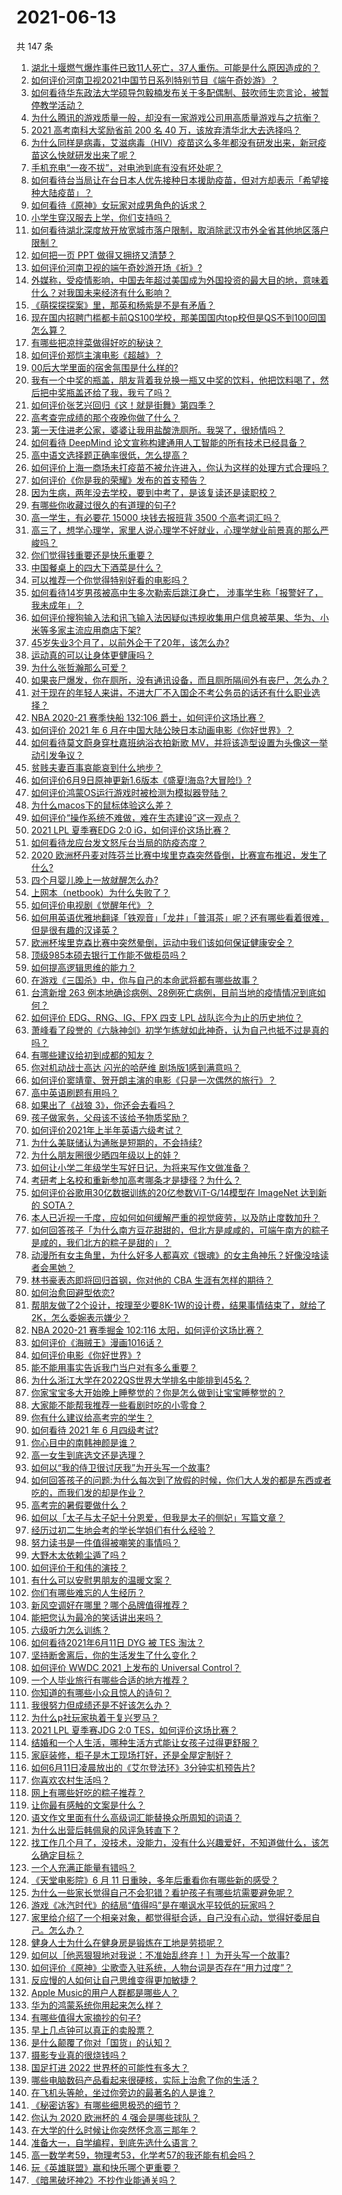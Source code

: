 # 2021-06-13

共 147 条

<!-- BEGIN -->
<!-- 最后更新时间 Sun Jun 13 2021 18:01:48 GMT+0800 (China Standard Time) -->

1. [湖北十堰燃气爆炸事件已致11人死亡，37人重伤。可能是什么原因造成的？](https://www.zhihu.com/question/464751425)
2. [如何评价河南卫视2021中国节日系列特别节目《端午奇妙游》？](https://www.zhihu.com/question/464672807)
3. [如何看待华东政法大学硕导包毅楠发布关于多配偶制、鼓吹师生恋言论，被暂停教学活动？](https://www.zhihu.com/question/463918672)
4. [为什么腾讯的游戏质量一般，却没有一家游戏公司用高质量游戏与之抗衡？](https://www.zhihu.com/question/437231835)
5. [2021 高考南科大奖励省前 200 名 40
   万，该放弃清华北大去选择吗？](https://www.zhihu.com/question/464200988)
6. [为什么同样是病毒，艾滋病毒（HIV）疫苗这么多年都没有研发出来，新冠疫苗这么快就研发出来了呢？](https://www.zhihu.com/question/464293186)
7. [手机充电“一夜不拔”，对电池到底有没有坏处呢？](https://www.zhihu.com/question/351666337)
8. [如何看待台当局让在台日本人优先接种日本援助疫苗，但对方却表示「希望接种大陆疫苗」？](https://www.zhihu.com/question/464492676)
9. [如何看待《原神》女玩家对成男角色的诉求？](https://www.zhihu.com/question/464253913)
10. [小学生穿汉服去上学，你们支持吗？](https://www.zhihu.com/question/462698427)
11. [如何看待湖北深度放开放宽城市落户限制，取消除武汉市外全省其他地区落户限制？](https://www.zhihu.com/question/464654509)
12. [如何把一页 PPT 做得又拥挤又清楚？](https://www.zhihu.com/question/345405596)
13. [如何评价河南卫视的端午奇妙游开场《祈》?](https://www.zhihu.com/question/464708590)
14. [外媒称，受疫情影响，中国去年超过美国成为外国投资的最大目的地，意味着什么？对我国未来经济有什么影响？](https://www.zhihu.com/question/457880259)
15. [《萌探探探案》里，那英和杨紫是不是有矛盾？](https://www.zhihu.com/question/464554526)
16. [现在国内招聘门槛都卡前QS100学校，那美国国内top校但是QS不到100回国怎么算？](https://www.zhihu.com/question/463057342)
17. [有哪些把凉拌菜做得好吃的秘诀？](https://www.zhihu.com/question/327948969)
18. [如何评价郑恺主演电影《超越》？](https://www.zhihu.com/question/463811252)
19. [00后大学里面的宿舍氛围是什么样的?](https://www.zhihu.com/question/464374285)
20. [我有一个中奖的瓶盖，朋友背着我兑换一瓶又中奖的饮料，他把饮料喝了，然后把中奖瓶盖还给了我，我亏了吗？](https://www.zhihu.com/question/459981000)
21. [如何评价张艺兴回归《这！就是街舞》第四季？](https://www.zhihu.com/question/464627178)
22. [高考查完成绩的那个夜晚你做了什么？](https://www.zhihu.com/question/455878400)
23. [第一天住进老公家，婆婆让我用盐酸洗厕所。我哭了，很矫情吗？](https://www.zhihu.com/question/464322643)
24. [如何看待 DeepMind
    论文宣称构建通用人工智能的所有技术已经具备？](https://www.zhihu.com/question/464616760)
25. [高中语文选择题正确率很低，怎么提高？](https://www.zhihu.com/question/268757871)
26. [如何评价上海一商场未打疫苗不被允许进入，你认为这样的处理方式合理吗？](https://www.zhihu.com/question/463818396)
27. [如何评价《你是我的荣耀》发布的首支预告？](https://www.zhihu.com/question/463728391)
28. [因为生病，两年没去学校，要到中考了，是该复读还是读职校？](https://www.zhihu.com/question/463028338)
29. [有哪些你收藏过很久的有道理的句子?](https://www.zhihu.com/question/458504321)
30. [高一学生，有必要花 15000 块钱去报班背 3500
    个高考词汇吗？](https://www.zhihu.com/question/460422473)
31. [高三了，想学心理学，家里人说心理学不好就业，心理学就业前景真的那么严峻吗？](https://www.zhihu.com/question/373860147)
32. [你们觉得钱重要还是快乐重要？](https://www.zhihu.com/question/464208782)
33. [中国餐桌上的四大下酒菜是什么？](https://www.zhihu.com/question/462205949)
34. [可以推荐一个你觉得特别好看的电影吗？](https://www.zhihu.com/question/460500917)
35. [如何看待14岁男孩被高中生多次勒索后跳江身亡，
    涉事学生称「报警好了，我未成年」？](https://www.zhihu.com/question/464277122)
36. [如何评价搜狗输入法和讯飞输入法因疑似违规收集用户信息被苹果、华为、小米等多家主流应用商店下架?](https://www.zhihu.com/question/464487140)
37. [45岁失业3个月了，以前外企干了20年，该怎么办?](https://www.zhihu.com/question/453104891)
38. [运动真的可以让身体更健康吗？](https://www.zhihu.com/question/453841541)
39. [为什么张哲瀚那么可爱？](https://www.zhihu.com/question/457147181)
40. [如果丧尸爆发，你在厕所，没有通讯设备，而且厕所隔间外有丧尸，怎么办？](https://www.zhihu.com/question/432520725)
41. [对于现在的年轻人来讲，不进大厂不入国企不考公务员的话还有什么职业选择？](https://www.zhihu.com/question/454832676)
42. [NBA 2020-21 赛季快船 132:106
    爵士，如何评价这场比赛？](https://www.zhihu.com/question/464734427)
43. [如何评价 2021 年 6
    月在中国大陆公映日本动画电影《你好世界》？](https://www.zhihu.com/question/462217412)
44. [如何看待莫文蔚身穿杜嘉班纳浴衣拍新歌
    MV，并将该造型设置为头像这一举动引发争议？](https://www.zhihu.com/question/464608586)
45. [贫贱夫妻百事哀能哀到什么地步？](https://www.zhihu.com/question/363473759)
46. [如何评价6月9日原神更新1.6版本《盛夏!海岛?大冒险!》?](https://www.zhihu.com/question/464000878)
47. [如何评价鸿蒙OS运行游戏时被检测为模拟器登陆？](https://www.zhihu.com/question/459489830)
48. [为什么macos下的鼠标体验这么差？](https://www.zhihu.com/question/461920973)
49. [如何评价“操作系统不难做，难在生态建设”这一观点？](https://www.zhihu.com/question/464418369)
50. [2021 LPL 夏季赛EDG 2:0 iG，如何评价这场比赛？](https://www.zhihu.com/question/464667070)
51. [如何看待龙应台发文怒斥台当局的防疫态度？](https://www.zhihu.com/question/464654838)
52. [2020
    欧洲杯丹麦对阵芬兰比赛中埃里克森突然昏倒，比赛宣布推迟，发生了什么?](https://www.zhihu.com/question/464718978)
53. [四个月婴儿晚上一放就醒怎么办?](https://www.zhihu.com/question/434473712)
54. [上网本（netbook）为什么失败了？](https://www.zhihu.com/question/455119734)
55. [如何评价电视剧《觉醒年代》？](https://www.zhihu.com/question/392105758)
56. [如何用英语优雅地翻译「铁观音」「龙井」「普洱茶」呢？还有哪些看着很难，但是很有趣的汉译英？](https://www.zhihu.com/question/464627996)
57. [欧洲杯埃里克森比赛中突然晕倒，运动中我们该如何保证健康安全？](https://www.zhihu.com/question/464718981)
58. [顶级985本硕去银行工作能不做柜员吗？](https://www.zhihu.com/question/424570443)
59. [如何提高逻辑思维的能力？](https://www.zhihu.com/question/303694178)
60. [在游戏《三国杀》中，你与自己的本命武将都有哪些故事？](https://www.zhihu.com/question/464445310)
61. [台湾新增 263
    例本地确诊病例、28例死亡病例，目前当地的疫情情况到底如何？](https://www.zhihu.com/question/464268577)
62. [如何评价 EDG、RNG、IG、FPX 四支 LPL
    战队迄今为止的历史地位？](https://www.zhihu.com/question/463829660)
63. [萧峰看了段誉的《六脉神剑》初学乍练就如此神奇，认为自己也抵不过是真的吗？](https://www.zhihu.com/question/458188685)
64. [有哪些建议给初到成都的知友？](https://www.zhihu.com/question/20049064)
65. [你对机动战士高达 闪光的哈萨维 剧场版1感到满意吗？](https://www.zhihu.com/question/464485964)
66. [如何评价窦靖童、贺开朗主演的电影《只是一次偶然的旅行》？](https://www.zhihu.com/question/463837560)
67. [高中英语刷题有用吗？](https://www.zhihu.com/question/312216212)
68. [如果出了《战狼 3》，你还会去看吗？](https://www.zhihu.com/question/397047057)
69. [孩子做家务，父母该不该给予物质奖励？](https://www.zhihu.com/question/463565875)
70. [如何评价2021年上半年英语六级考试？](https://www.zhihu.com/question/464651124)
71. [为什么美联储认为通胀是短期的，不会持续?](https://www.zhihu.com/question/461935081)
72. [为什么朋友圈很少晒四年级以上的娃？](https://www.zhihu.com/question/462953490)
73. [如何让小学二年级学生写好日记，为将来写作文做准备？](https://www.zhihu.com/question/459899292)
74. [考研考上名校和重新参加高考哪条才是捷径？为什么？](https://www.zhihu.com/question/462328775)
75. [如何评价谷歌用30亿数据训练的20亿参数ViT-G/14模型在 ImageNet 达到新的
    SOTA？](https://www.zhihu.com/question/464023038)
76. [本人已近视一千度，应如何如何缓解严重的视觉疲劳，以及防止度数加升？](https://www.zhihu.com/question/450542654)
77. [如何回答孩子「为什么南方豆花甜甜的，但北方是咸咸的，可端午南方的粽子是咸的，我们北方的粽子是甜的」？](https://www.zhihu.com/question/463726781)
78. [动漫所有女主角里，为什么好多人都喜欢《银魂》的女主角神乐？好像没啥读者会黑她？](https://www.zhihu.com/question/389776955)
79. [林书豪表态即将回归首钢，你对他的 CBA 生涯有怎样的期待？](https://www.zhihu.com/question/464586085)
80. [如何治愈回避型依恋?](https://www.zhihu.com/question/318959311)
81. [帮朋友做了2个设计，按理至少要8K-1W的设计费，结果事情结束了，就给了2K，怎么委婉表示嫌少？](https://www.zhihu.com/question/463290636)
82. [NBA 2020-21 赛季掘金 102:116
    太阳，如何评价这场比赛？](https://www.zhihu.com/question/464585022)
83. [如何评价《海贼王》漫画1016话？](https://www.zhihu.com/question/464186718)
84. [如何评价电影《你好世界》?](https://www.zhihu.com/question/392101389)
85. [能不能用事实告诉我门当户对有多么重要？](https://www.zhihu.com/question/279552421)
86. [为什么浙江大学在2022QS世界大学排名中能排到45名？](https://www.zhihu.com/question/464178214)
87. [你家宝宝多大开始晚上睡整觉的？你是怎么做到让宝宝睡整觉的？](https://www.zhihu.com/question/372845449)
88. [大家能不能帮我推荐一些看剧时吃的小零食？](https://www.zhihu.com/question/447079667)
89. [你有什么建议给高考完的学生？](https://www.zhihu.com/question/464333783)
90. [如何看待 2021 年 6 月四级考试?](https://www.zhihu.com/question/464587609)
91. [你心目中的南韩神颜是谁？](https://www.zhihu.com/question/393504339)
92. [高一女生到底选文还是选理？](https://www.zhihu.com/question/462365131)
93. [如何以“我的侍卫很讨厌我”为开头写一个故事?](https://www.zhihu.com/question/440852420)
94. [如何回答孩子的问题:为什么每次到了放假的时候，你们大人发的都是东西或者吃的，而我们发的却是作业？](https://www.zhihu.com/question/264436872)
95. [高考完的暑假要做什么？](https://www.zhihu.com/question/389477306)
96. [如何以「太子与太子妃十分恩爱，但我是太子的侧妃」写篇文章？](https://www.zhihu.com/question/443793653)
97. [经历过初二生地会考的学长学姐们有什么经验？](https://www.zhihu.com/question/374298340)
98. [努力读书是一件值得被嘲笑的事情吗？](https://www.zhihu.com/question/463780015)
99. [大野木太依赖尘遁了吗？](https://www.zhihu.com/question/464336150)
100. [如何评价于和伟的演技？](https://www.zhihu.com/question/48335002)
101. [有什么可以安慰男朋友的温暖文案？](https://www.zhihu.com/question/451064358)
102. [你们有哪些难忘的人生经历？](https://www.zhihu.com/question/28780467)
103. [新风空调好在哪里？哪个品牌值得推荐？](https://www.zhihu.com/question/386800890)
104. [能把您认为最冷的笑话讲出来吗？](https://www.zhihu.com/question/447799067)
105. [六级听力怎么训练？](https://www.zhihu.com/question/29649329)
106. [如何看待2021年6月11日 DYG 被 TES 淘汰？](https://www.zhihu.com/question/464548241)
107. [坚持断舍离后，你的生活发生了什么变化？](https://www.zhihu.com/question/391206998)
108. [如何评价 WWDC 2021 上发布的 Universal
     Control？](https://www.zhihu.com/question/463794608)
109. [一个人毕业旅行有哪些合适的地方推荐？](https://www.zhihu.com/question/462789810)
110. [你知道的有哪些小众且惊人的诗句？](https://www.zhihu.com/question/459403103)
111. [我很努力但成绩还是不好该怎么办？](https://www.zhihu.com/question/457443941)
112. [为什么p社玩家执着于复兴罗马？](https://www.zhihu.com/question/463617518)
113. [2021 LPL 夏季赛JDG 2:0
     TES，如何评价这场比赛？](https://www.zhihu.com/question/464638008)
114. [结婚和一个人生活，哪种生活方式能让女孩子过得更舒服？](https://www.zhihu.com/question/463972621)
115. [家庭装修，柜子是木工现场打好，还是全屋定制好？](https://www.zhihu.com/question/443774230)
116. [如何6月11日凌晨放出的《艾尔登法环》3分钟实机预告片?](https://www.zhihu.com/question/464390726)
117. [你喜欢农村生活吗？](https://www.zhihu.com/question/383710120)
118. [网上有哪些好吃的粽子推荐？](https://www.zhihu.com/question/324727371)
119. [让你最有感触的文案是什么？](https://www.zhihu.com/question/455211006)
120. [语文作文里面有什么高级词汇能替换众所周知的词语？](https://www.zhihu.com/question/318964543)
121. [为什么出营后韩佩泉的风评急转直下？](https://www.zhihu.com/question/464027254)
122. [找工作几个月了，没技术，没能力，没有什么兴趣爱好，不知道做什么，该怎么确定目标？](https://www.zhihu.com/question/52398927)
123. [一个人充满正能量有错吗？](https://www.zhihu.com/question/462816569)
124. [《天堂电影院》6 月 11
     日重映，多年后重看你有哪些新的感受？](https://www.zhihu.com/question/464176183)
125. [为什么一些家长觉得自己不会犯错？看护孩子有哪些坑需要避免呢？](https://www.zhihu.com/question/464336498)
126. [游戏《冰汽时代》的结局“值得吗”是在嘲讽水平较低的玩家吗？](https://www.zhihu.com/question/463216099)
127. [家里给介绍了一个相亲对象，都觉得挺合适，自己没有心动，觉得好委屈自己。怎么办？](https://www.zhihu.com/question/447849056)
128. [健身人士为什么在健身房是锻炼在工地是劳损呢？](https://www.zhihu.com/question/464396509)
129. [如何以［他恶狠狠地对我说：不准始乱终弃！］为开头写一个故事?](https://www.zhihu.com/question/458410036)
130. [如何评价《原神》尘歌壶入驻系统，人物台词是否存在“用力过度”？](https://www.zhihu.com/question/464067466)
131. [反应慢的人如何让自己思维变得更加敏捷？](https://www.zhihu.com/question/23969437)
132. [Apple Music的用户人群都是哪些人？](https://www.zhihu.com/question/463554140)
133. [华为的鸿蒙系统你用起来怎么样？](https://www.zhihu.com/question/459846239)
134. [有哪些值得大家摘抄的句子?](https://www.zhihu.com/question/432298917)
135. [早上几点钟可以真正的卖股票？](https://www.zhihu.com/question/448205360)
136. [是什么颠覆了你对「国货」的认知？](https://www.zhihu.com/question/393795608)
137. [摄影专业真的很烧钱吗？](https://www.zhihu.com/question/447180090)
138. [国足打进 2022 世界杯的可能性有多大？](https://www.zhihu.com/question/461141381)
139. [哪些电脑数码产品看起来很硬核，实际上治愈了你的生活？](https://www.zhihu.com/question/464339007)
140. [在飞机头等舱，坐过你旁边的最著名的人是谁？](https://www.zhihu.com/question/359274010)
141. [《秘密访客》有哪些细思极恐的细节？](https://www.zhihu.com/question/457256716)
142. [你认为 2020 欧洲杯的 4 强会是哪些球队？](https://www.zhihu.com/question/406108920)
143. [在大学的什么时候让你突然怀念高三那年？](https://www.zhihu.com/question/460846707)
144. [准备大一，自学编程，到底先选什么语言？](https://www.zhihu.com/question/464168441)
145. [高一数学考59，物理考53，化学考57的我还能有机会吗？](https://www.zhihu.com/question/428324452)
146. [玩《英雄联盟》赢和快乐哪个更重要？](https://www.zhihu.com/question/463555989)
147. [《暗黑破坏神2》不抄作业能通关吗？](https://www.zhihu.com/question/458721304)

<!-- END -->
